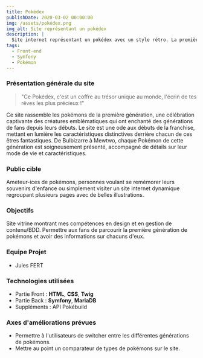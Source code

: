 ```yaml
---
title: Pokédex
publishDate: 2020-03-02 00:00:00
img: /assets/pokédex.png
img_alt: Site représentant un pokédex
description: |
  Site internet représentant un pokédex avec un style rétro. La première génération de pokémons est représentée pour le moment. 
tags:
  - Front-end
  - Symfony
  - Pokémon
---
```


### Présentation générale du site 

> "Ce Pokédex, c'est un coffre au trésor unique au monde, l'écrin de tes rêves les plus précieux !"

Ce site rassemble les pokémons de la première génération, une célébration captivante des créatures emblématiques qui ont enchanté des générations de fans depuis leurs débuts. Le site est une ode aux débuts de la franchise, mettant en lumière les caractéristiques distinctives derrière chacun de ces êtres fantastiques. De Bulbizarre à Mewtwo, chaque Pokémon de cette génération est soigneusement présenté, accompagné de détails sur leur mode de vie et caractéristiques.

### Public cible

Ameteur-ices de pokémons, personnes voulant se remémorer leurs souvenirs d'enfance ou simplement visiter un site internet dynamique regroupant plusieurs pages avec de belles illustrations. 

### Objectifs

Site vitrine montrant mes compétences en design et en gestion de contenu/BDD.
Permettre aux fans de parcourir la première génération de pokémons et avoir des informations sur chacuns d'eux. 

### Equipe Projet

- Jules FERT

### Technologies utilisées

- Partie Front : **HTML**, **CSS**, **Twig**
- Partie Back : **Symfony**, **MariaDB**
- Suppléments : API Pokébuild

### Axes d'améliorations prévues 


- Permettre à l'utilisateurs de switcher entre les différentes générations de pokémons. 
- Mettre au point un comparateur de types de pokémons sur le site. 